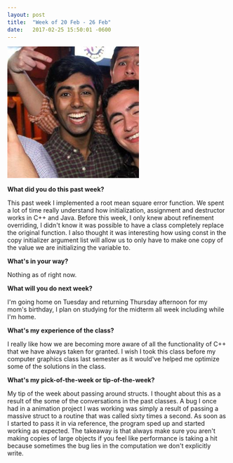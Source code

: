 ```yaml
---
layout: post
title:  "Week of 20 Feb - 26 Feb"
date:   2017-02-25 15:50:01 -0600
---
```

![](/me.jpg)

**What did you do this past week?**

This past week I implemented a root mean square error function. We spent a lot of time really understand how initialization, assignment and destructor works in C++ and Java. Before this week, I only knew about refinement overriding, I didn't know it was possible to have a class completely replace the original function. I also thought it was interesting how using const in the copy initializer argument list will allow us to only have to make one copy of the value we are initializing the variable to.

**What's in your way?**

Nothing as of right now.

**What will you do next week?**

I'm going home on Tuesday and returning Thursday afternoon for my mom's birthday, I plan on studying for the midterm all week including while I'm home.

**What's my experience of the class?**

I really like how we are becoming more aware of all the functionality of C++ that we have always taken for granted. I wish I took this class before my computer graphics class last semester as it would've helped me optimize some of the solutions in the class.

**What's my pick-of-the-week or tip-of-the-week?**

My tip of the week about passing around structs. I thought about this as a result of the some of the conversations in the past classes. A bug I once had in a animation project I was working was simply a result of passing a massive struct to a routine that was called sixty times a second. As soon as I started to pass it in via reference, the program sped up and started working as expected. The takeaway is that always make sure you aren't making copies of large objects if you feel like performance is taking a hit because sometimes the bug lies in the computation we don't explicitly write.

